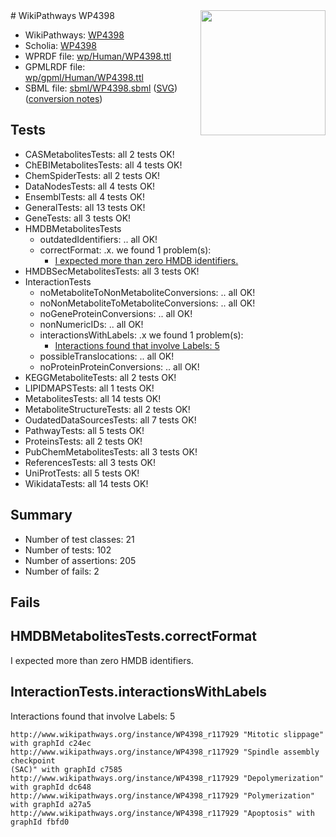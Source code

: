 <img style="float: right; width: 200px" src="../logo.png" />
# WikiPathways WP4398

* WikiPathways: [WP4398](https://identifiers.org/wikipathways:WP4398)
* Scholia: [WP4398](https://scholia.toolforge.org/wikipathways/WP4398)
* WPRDF file: [wp/Human/WP4398.ttl](../wp/Human/WP4398.ttl)
* GPMLRDF file: [wp/gpml/Human/WP4398.ttl](../wp/gpml/Human/WP4398.ttl)
* SBML file: [sbml/WP4398.sbml](../sbml/WP4398.sbml) ([SVG](../sbml/WP4398.svg)) ([conversion notes](../sbml/WP4398.txt))

## Tests
* CASMetabolitesTests: all 2 tests OK!
* ChEBIMetabolitesTests: all 4 tests OK!
* ChemSpiderTests: all 2 tests OK!
* DataNodesTests: all 4 tests OK!
* EnsemblTests: all 4 tests OK!
* GeneralTests: all 13 tests OK!
* GeneTests: all 3 tests OK!
* HMDBMetabolitesTests
    * outdatedIdentifiers: .. all OK!
    * correctFormat: .x. we found 1 problem(s):
        * [I expected more than zero HMDB identifiers.](#ad154c1e)
* HMDBSecMetabolitesTests: all 3 tests OK!
* InteractionTests
    * noMetaboliteToNonMetaboliteConversions: .. all OK!
    * noNonMetaboliteToMetaboliteConversions: .. all OK!
    * noGeneProteinConversions: .. all OK!
    * nonNumericIDs: .. all OK!
    * interactionsWithLabels: .x we found 1 problem(s):
        * [Interactions found that involve Labels: 5](#630d267c)
    * possibleTranslocations: .. all OK!
    * noProteinProteinConversions: .. all OK!
* KEGGMetaboliteTests: all 2 tests OK!
* LIPIDMAPSTests: all 1 tests OK!
* MetabolitesTests: all 14 tests OK!
* MetaboliteStructureTests: all 2 tests OK!
* OudatedDataSourcesTests: all 7 tests OK!
* PathwayTests: all 5 tests OK!
* ProteinsTests: all 2 tests OK!
* PubChemMetabolitesTests: all 3 tests OK!
* ReferencesTests: all 3 tests OK!
* UniProtTests: all 5 tests OK!
* WikidataTests: all 14 tests OK!


## Summary

* Number of test classes: 21
* Number of tests: 102
* Number of assertions: 205
* Number of fails: 2

## Fails

<a name="ad154c1e" />

## HMDBMetabolitesTests.correctFormat

I expected more than zero HMDB identifiers.
<a name="630d267c" />

## InteractionTests.interactionsWithLabels

Interactions found that involve Labels: 5
```
http://www.wikipathways.org/instance/WP4398_r117929 "Mitotic slippage" with graphId c24ec
http://www.wikipathways.org/instance/WP4398_r117929 "Spindle assembly checkpoint
(SAC)" with graphId c7585
http://www.wikipathways.org/instance/WP4398_r117929 "Depolymerization" with graphId dc648
http://www.wikipathways.org/instance/WP4398_r117929 "Polymerization" with graphId a27a5
http://www.wikipathways.org/instance/WP4398_r117929 "Apoptosis" with graphId fbfd0
```

